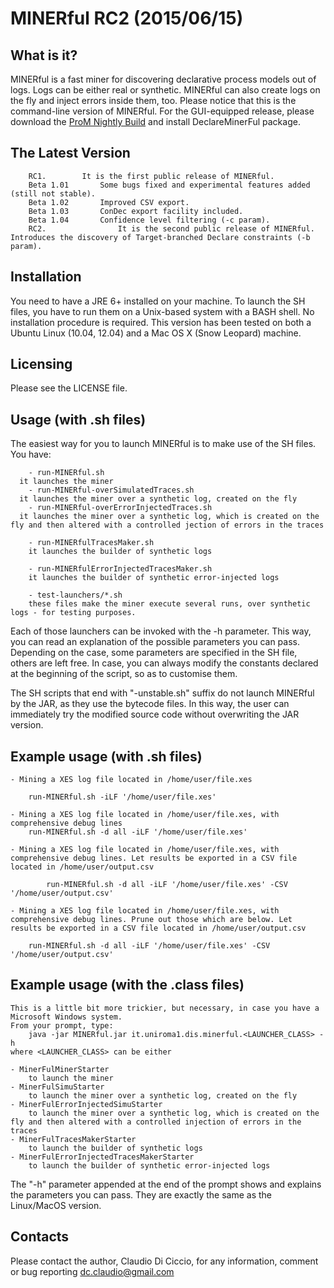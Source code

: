 MINERful RC2 (2015/06/15)
=========================


What is it?
-----------

MINERful is a fast miner for discovering declarative process models out of logs. Logs can be either real or synthetic. MINERful can also create logs on the fly and inject errors inside them, too.
Please notice that this is the command-line version of MINERful. For the GUI-equipped release, please download the [ProM Nightly Build](http://www.promtools.org/prom6/nightly/) and install DeclareMinerFul package.


The Latest Version
------------------
		RC1.       	It is the first public release of MINERful.
		Beta 1.01		Some bugs fixed and experimental features added (still not stable).
		Beta 1.02		Improved CSV export.
		Beta 1.03		ConDec export facility included.
		Beta 1.04		Confidence level filtering (-c param).
		RC2.				It is the second public release of MINERful. Introduces the discovery of Target-branched Declare constraints (-b param).

Installation
------------

You need to have a JRE 6+ installed on your machine.
To launch the SH files, you have to run them on a Unix-based system with a BASH shell.
No installation procedure is required.
This version has been tested on both a Ubuntu Linux (10.04, 12.04) and a Mac OS X (Snow Leopard) machine.

Licensing
---------
Please see the LICENSE file.

Usage (with .sh files)
---------

  The easiest way for you to launch MINERful is to make use of the SH files.
  You have:

  		- run-MINERful.sh
      it launches the miner
  		- run-MINERful-overSimulatedTraces.sh
      it launches the miner over a synthetic log, created on the fly
  		- run-MINERful-overErrorInjectedTraces.sh
      it launches the miner over a synthetic log, which is created on the fly and then altered with a controlled jection of errors in the traces

  		- run-MINERfulTracesMaker.sh
        it launches the builder of synthetic logs

  		- run-MINERfulErrorInjectedTracesMaker.sh
        it launches the builder of synthetic error-injected logs

  		- test-launchers/*.sh
        these files make the miner execute several runs, over synthetic logs - for testing purposes.

  Each of those launchers can be invoked with the
      -h
  parameter. This way, you can read an explanation of the possible parameters you can pass. Depending on the case, some parameters are specified in the SH file, others are left free.
  In case, you can always modify the constants declared at the beginning of the script, so as to customise them.

  The SH scripts that end with "-unstable.sh" suffix do not launch MINERful by the JAR, as they use the bytecode files. In this way, the user can immediately try the modified source code without overwriting the JAR version.

Example usage (with .sh files)
--------
    
  	- Mining a XES log file located in /home/user/file.xes

      	run-MINERful.sh -iLF '/home/user/file.xes' 
  
  	- Mining a XES log file located in /home/user/file.xes, with comprehensive debug lines
       	run-MINERful.sh -d all -iLF '/home/user/file.xes' 
  
  	- Mining a XES log file located in /home/user/file.xes, with comprehensive debug lines. Let results be exported in a CSV file located in /home/user/output.csv

     		run-MINERful.sh -d all -iLF '/home/user/file.xes' -CSV '/home/user/output.csv'
    
  	- Mining a XES log file located in /home/user/file.xes, with comprehensive debug lines. Prune out those which are below. Let results be exported in a CSV file located in /home/user/output.csv

      	run-MINERful.sh -d all -iLF '/home/user/file.xes' -CSV '/home/user/output.csv'


Example usage (with the .class files)
---------

    This is a little bit more trickier, but necessary, in case you have a Microsoft Windows system.
    From your prompt, type:
        java -jar MINERful.jar it.uniroma1.dis.minerful.<LAUNCHER_CLASS> -h
    where <LAUNCHER_CLASS> can be either

  	- MinerFulMinerStarter
        to launch the miner
  	- MinerFulSimuStarter
        to launch the miner over a synthetic log, created on the fly
  	- MinerFulErrorInjectedSimuStarter
        to launch the miner over a synthetic log, which is created on the fly and then altered with a controlled injection of errors in the traces
  	- MinerFulTracesMakerStarter
        to launch the builder of synthetic logs
  	- MinerFulErrorInjectedTracesMakerStarter
        to launch the builder of synthetic error-injected logs

  The "-h" parameter appended at the end of the prompt shows and explains the parameters you can pass. They are exactly the same as the Linux/MacOS version.


Contacts
---------

Please contact the author, Claudio Di Ciccio, for any information, comment or bug reporting 
dc.claudio@gmail.com
